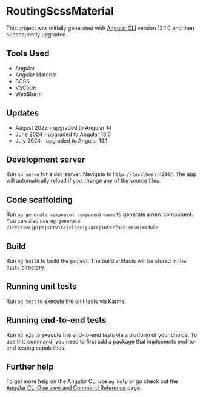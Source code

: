 # RoutingScssMaterial

This project was initially generated with [Angular CLI](https://github.com/angular/angular-cli) version 12.1.0 and then subsequently upgraded.
## Tools Used
* Angular
* Angular Material
* SCSS
* VSCode
* WebStorm
## Updates

*  August 2022 - upgraded to Angular 14
*  June 2024 - upgraded to Angular 18.0
*  July 2024 - upgraded to Angular 18.1

## Development server

Run `ng serve` for a dev server. Navigate to `http://localhost:4200/`. The app will automatically reload if you change any of the source files.

## Code scaffolding

Run `ng generate component component-name` to generate a new component. You can also use `ng generate directive|pipe|service|class|guard|interface|enum|module`.

## Build

Run `ng build` to build the project. The build artifacts will be stored in the `dist/` directory.

## Running unit tests

Run `ng test` to execute the unit tests via [Karma](https://karma-runner.github.io).

## Running end-to-end tests

Run `ng e2e` to execute the end-to-end tests via a platform of your choice. To use this command, you need to first add a package that implements end-to-end testing capabilities.

## Further help

To get more help on the Angular CLI use `ng help` or go check out the [Angular CLI Overview and Command Reference](https://angular.io/cli) page.
